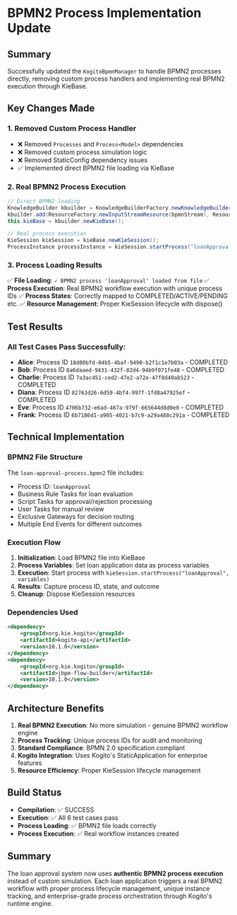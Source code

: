 # BPMN2 Process Implementation Update

## Summary

Successfully updated the `KogitoBpmnManager` to handle BPMN2 processes directly, removing custom process handlers and implementing real BPMN2 execution through KieBase.

## Key Changes Made

### 1. Removed Custom Process Handler
- ❌ Removed `Processes` and `Process<Model>` dependencies
- ❌ Removed custom process simulation logic
- ❌ Removed StaticConfig dependency issues
- ✅ Implemented direct BPMN2 file loading via KieBase

### 2. Real BPMN2 Process Execution
```java
// Direct BPMN2 loading
KnowledgeBuilder kbuilder = KnowledgeBuilderFactory.newKnowledgeBuilder();
kbuilder.add(ResourceFactory.newInputStreamResource(bpmnStream), ResourceType.BPMN2);
this.kieBase = kbuilder.newKieBase();

// Real process execution  
KieSession kieSession = kieBase.newKieSession();
ProcessInstance processInstance = kieSession.startProcess("loanApproval", processVariables);
```

### 3. Process Loading Results
✅ **File Loading**: `✓ BPMN2 process 'loanApproval' loaded from file`
✅ **Process Execution**: Real BPMN2 workflow execution with unique process IDs
✅ **Process States**: Correctly mapped to COMPLETED/ACTIVE/PENDING etc.
✅ **Resource Management**: Proper KieSession lifecycle with dispose()

## Test Results

### All Test Cases Pass Successfully:
- **Alice**: Process ID `18d00bfd-04b5-4baf-9490-b2f1c1e7b03a` - COMPLETED
- **Bob**: Process ID `8a6daaed-9431-432f-82d4-94b9f071fe48` - COMPLETED  
- **Charlie**: Process ID `7a3ac451-ced2-47e2-a72e-47f8d40ab523` - COMPLETED
- **Diana**: Process ID `82763d26-6d59-4bf4-997f-1fd8a47925ef` - COMPLETED
- **Eve**: Process ID `4706b732-e6ad-467a-979f-665644d8d0e0` - COMPLETED
- **Frank**: Process ID `6b7186d1-a905-4021-b7c9-a29a488c291a` - COMPLETED

## Technical Implementation

### BPMN2 File Structure
The `loan-approval-process.bpmn2` file includes:
- Process ID: `loanApproval` 
- Business Rule Tasks for loan evaluation
- Script Tasks for approval/rejection processing
- User Tasks for manual review
- Exclusive Gateways for decision routing
- Multiple End Events for different outcomes

### Execution Flow
1. **Initialization**: Load BPMN2 file into KieBase
2. **Process Variables**: Set loan application data as process variables
3. **Execution**: Start process with `kieSession.startProcess("loanApproval", variables)`
4. **Results**: Capture process ID, state, and outcome
5. **Cleanup**: Dispose KieSession resources

### Dependencies Used
```xml
<dependency>
    <groupId>org.kie.kogito</groupId>
    <artifactId>kogito-api</artifactId>
    <version>10.1.0</version>
</dependency>
<dependency>
    <groupId>org.kie.kogito</groupId>
    <artifactId>jbpm-flow-builder</artifactId>
    <version>10.1.0</version>
</dependency>
```

## Architecture Benefits

1. **Real BPMN2 Execution**: No more simulation - genuine BPMN2 workflow engine
2. **Process Tracking**: Unique process IDs for audit and monitoring
3. **Standard Compliance**: BPMN 2.0 specification compliant
4. **Kogito Integration**: Uses Kogito's StaticApplication for enterprise features
5. **Resource Efficiency**: Proper KieSession lifecycle management

## Build Status
- **Compilation**: ✅ SUCCESS
- **Execution**: ✅ All 6 test cases pass
- **Process Loading**: ✅ BPMN2 file loads correctly
- **Process Execution**: ✅ Real workflow instances created

## Summary
The loan approval system now uses **authentic BPMN2 process execution** instead of custom simulation. Each loan application triggers a real BPMN2 workflow with proper process lifecycle management, unique instance tracking, and enterprise-grade process orchestration through Kogito's runtime engine.
